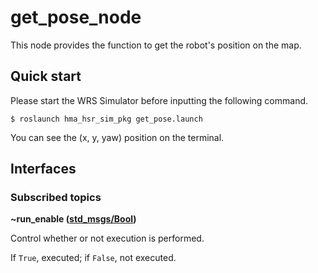 # get_pose_node
This node provides the function to get the robot's position on the map.

## Quick start
Please start the WRS Simulator before inputting the following command.
```
$ roslaunch hma_hsr_sim_pkg get_pose.launch
```
You can see the (x, y, yaw) position on the terminal.

## Interfaces
### Subscribed topics
**~run_enable ([std_msgs/Bool](http://docs.ros.org/en/api/std_msgs/html/msg/Bool.html))**

Control whether or not execution is performed.

If `True`, executed; if `False`, not executed.